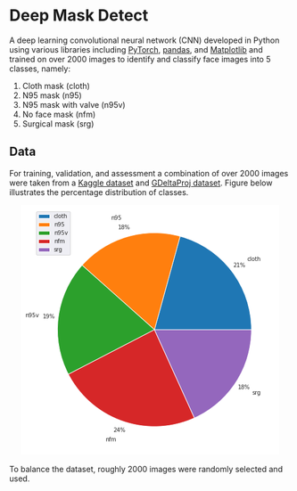 # Deep Mask Detect

A deep learning convolutional neural network (CNN) developed in Python using various libraries including [PyTorch](https://pytorch.org/), [pandas](https://pandas.pydata.org/), and [Matplotlib](https://matplotlib.org/) and trained on over 2000 images to identify and classify face images into 5 classes, namely:

1. Cloth mask (cloth)
2. N95 mask (n95)
3. N95 mask with valve (n95v)
4. No face mask (nfm)
5. Surgical mask (srg)

## Data

For training, validation, and assessment a combination of over 2000 images were taken from a [Kaggle dataset](http://kaggle.com/datasets/omkargurav/face-mask-dataset) and [GDeltaProj dataset](https://blog.gdeltproject.org/a-set-of-massive-new-datasets-for-cataloging-mask-appearances-on-television-news/).
Figure below illustrates the percentage distribution of classes.

<p alt="ER diagram-image" align="center"><a href="https://github.com/rmanaem/deep-mask-detect/blob/master/appendix/phase2/biased/download.png"><img src="https://github.com/rmanaem/deep-mask-detect/blob/master/appendix/phase2/biased/download.png?raw=true"/></a></p>
To balance the dataset, roughly 2000 images were randomly selected and used.
